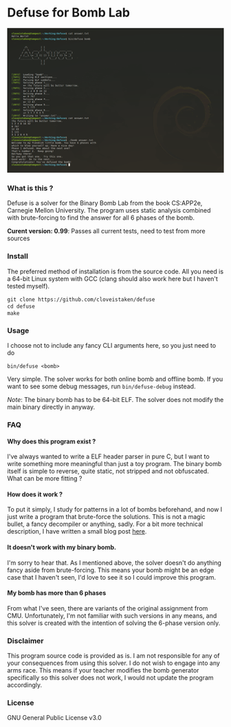 # Defuse for Bomb Lab

![Version 0.99](screenshot.png)


### What is this ?

Defuse is a solver for the Binary Bomb Lab from the book CS:APP2e, Carnegie Mellon University.
The program uses static analysis combined with brute-forcing to find the answer for all 6 phases of the bomb.

__Curent version: 0.99__: Passes all current tests, need to test from more sources


### Install

The preferred method of installation is from the source code.
All you need is a 64-bit Linux system with GCC (clang should also work here but I haven't tested myself).

```
git clone https://github.com/cloveistaken/defuse
cd defuse
make
```


### Usage

I choose not to include any fancy CLI arguments here, so you just need to do
```
bin/defuse <bomb>
```

Very simple.
The solver works for both online bomb and offline bomb.
If you want to see some debug messages, run `bin/defuse-debug` instead.

_Note_: The binary bomb has to be 64-bit ELF. The solver does not modify the main binary directly in anyway.


### FAQ

#### Why does this program exist ?

I've always wanted to write a ELF header parser in pure C, but I want to write something more meaningful than just a toy program.
The binary bomb itself is simple to reverse, quite static, not stripped and not obfuscated.
What can be more fitting ?

#### How does it work ?

To put it simply, I study for patterns in a lot of bombs beforehand, and now I just write a program that brute-force the solutions.
This is not a magic bullet, a fancy decompiler or anything, sadly.
For a bit more technical description, I have written a small blog post [here](https://blog.cloveistaken.com/bomb-lab-solver-version-0-99/).

#### It doesn't work with my binary bomb.

I'm sorry to hear that.
As I mentioned above, the solver doesn't do anything fancy aside from brute-forcing.
This means your bomb might be an edge case that I haven't seen, I'd love to see it so I could improve this program.

#### My bomb has more than 6 phases

From what I've seen, there are variants of the original assignment from CMU.
Unfortunately, I'm not familiar with such versions in any means, and this solver is created with the intention of solving the 6-phase version only.


### Disclaimer

This program source code is provided as is.
I am not responsible for any of your consequences from using this solver.
I do not wish to engage into any arms race.
This means if your teacher modifies the bomb generator specifically so this solver does not work, I would not update the program accordingly.


### License

GNU General Public License v3.0

